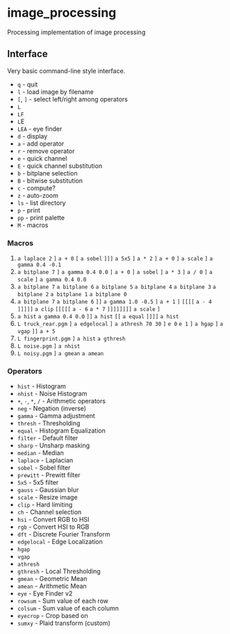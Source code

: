 # image_processing
Processing implementation of image processing

## Interface

Very basic command-line style interface.

- `q` - quit
- `l` - load image by filename
- `[`, `]` - select left/right among operators
- `L`
- `LF`
- `L`E
- `LEA` - eye finder
- `d` - display
- `a` - add operator
- `r` - remove operator
- `e` - quick channel
- `E` - quick channel substitution
- `b` - bitplane selection
- `B` - bitwise substitution
- `c` - compute?
- `z` - auto-zoom
- `ls` - list directory
- `p` - print
- `pp` - print palette
- `M` - macros


### Macros 

1. `a laplace 2` `]` `a + 0` `[` `a sobel` `]]]` `a 5x5` `]` `a * 2` `]` `a + 0` `]` `a scale` `]` `a gamma 0.4 -0.1`
2. `a bitplane 7` `]` `a gamma 0.4 0.0` `]` `a + 0` `]` `a sobel` `]` `a * 3` `]` `a / 0` `]` `a scale` `]` `a gamma 0.4 0.0`
3. `a bitplane 7` `a bitplane 6` `a bitplane 5` `a bitplane 4` `a bitplane 3` `a bitplane 2` `a bitplane 1` `a bitplane 0`
4. `a bitplane 7` `a bitplane 6` `]]` `a gamma 1.0 -0.5` `]` `a + 1` `]` `[[[[` `a - 4` `]]]]]` `a clip` `[[[[[` `a - 6` `a * 7` `]]]]]]]]` `a scale` `]`
5. `a hist` `a gamma 0.4 0.0` `]]` `a hist` `[[` `a equal` `]]]]` `a hist`
23. `L truck_rear.pgm` `]` `a edgelocal` `]` `a athresh 70 30` `]` `e 0` `e 1` `]` `a hgap` `]` `a vgap` `]]` `a + 5`
24. `L fingerprint.pgm` `]` `a hist` `a gthresh`
25. `L noise.pgm` `]` `a nhist`
26. `L noisy.pgm` `]` `a gmean` `a amean`


### Operators

- `hist` - Histogram
- `nhist` - Noise Histogram
- `+`, `-`, `*`, `/` - Arithmetic operators
- `neg` - Negation (inverse)
- `gamma` - Gamma adjustment
- `thresh` - Thresholding
- `equal` - Histogram Equalization
- `filter` - Default filter
- `sharp` - Unsharp masking
- `median` - Median
- `laplace` - Laplacian
- `sobel` - Sobel filter
- `prewitt` - Prewitt filter
- `5x5` - 5x5 filter
- `gauss` - Gaussian blur
- `scale` - Resize image
- `clip` - Hard limiting
- `ch` - Channel selection
- `hsi` - Convert RGB to HSI
- `rgb` - Convert HSI to RGB
- `dft` - Discrete Fourier Transform
- `edgelocal` - Edge Localization
- `hgap`
- `vgap`
- `athresh`
- `gthresh` - Local Thresholding
- `gmean` - Geometric Mean
- `amean` - Arithmetic Mean
- `eye` - Eye Finder v2
- `rowsum` - Sum value of each row
- `colsum` - Sum value of each column
- `eyecrop` - Crop based on 
- `sumxy` - Plaid transform (custom)
